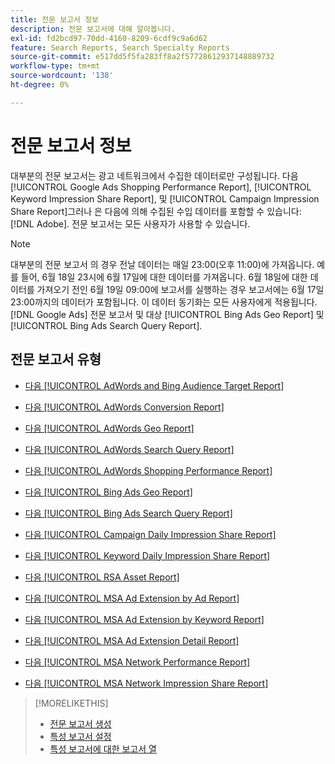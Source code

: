 ```yaml
---
title: 전문 보고서 정보
description: 전문 보고서에 대해 알아봅니다.
exl-id: fd2bcd97-70dd-4160-8209-6cdf9c9a6d62
feature: Search Reports, Search Specialty Reports
source-git-commit: e517dd5f5fa283ff8a2f57728612937148889732
workflow-type: tm+mt
source-wordcount: '138'
ht-degree: 0%

---
```


# 전문 보고서 정보

대부분의 전문 보고서는 광고 네트워크에서 수집한 데이터로만 구성됩니다. 다음 [!UICONTROL Google Ads Shopping Performance Report], [!UICONTROL Keyword Impression Share Report], 및 [!UICONTROL Campaign Impression Share Report]그러나 은 다음에 의해 수집된 수입 데이터를 포함할 수 있습니다: [!DNL Adobe]. 전문 보고서는 모든 사용자가 사용할 수 있습니다.

>[!NOTE]
>
>대부분의 전문 보고서 의 경우 전날 데이터는 매일 23:00(오후 11:00)에 가져옵니다. 예를 들어, 6월 18일 23시에 6월 17일에 대한 데이터를 가져옵니다. 6월 18일에 대한 데이터를 가져오기 전인 6월 19일 09:00에 보고서를 실행하는 경우 보고서에는 6월 17일 23:00까지의 데이터가 포함됩니다. 이 데이터 동기화는 모든 사용자에게 적용됩니다. [!DNL Google Ads] 전문 보고서 및 대상 [!UICONTROL Bing Ads Geo Report] 및 [!UICONTROL Bing Ads Search Query Report].

## 전문 보고서 유형

* [다음 [!UICONTROL AdWords and Bing Audience Target Report]](/help/search-social-commerce/reports/management/specialty/adwords-bing-audience-target-report.md)

* [다음 [!UICONTROL AdWords Conversion Report]](/help/search-social-commerce/reports/management/specialty/adwords-conversion-report.md)

* [다음 [!UICONTROL AdWords Geo Report]](/help/search-social-commerce/reports/management/specialty/adwords-geo-report.md)

* [다음 [!UICONTROL AdWords Search Query Report]](/help/search-social-commerce/reports/management/specialty/adwords-search-query-report.md)

* [다음 [!UICONTROL AdWords Shopping Performance Report]](/help/search-social-commerce/reports/management/specialty/adwords-shopping-performance-report.md)

* [다음 [!UICONTROL Bing Ads Geo Report]](/help/search-social-commerce/reports/management/specialty/bing-ads-geo-report.md)

* [다음 [!UICONTROL Bing Ads Search Query Report]](/help/search-social-commerce/reports/management/specialty/bing-ads-search-query-report.md)

* [다음 [!UICONTROL Campaign Daily Impression Share Report]](/help/search-social-commerce/reports/management/specialty/campaign-daily-impression-share-report.md)

* [다음 [!UICONTROL Keyword Daily Impression Share Report]](/help/search-social-commerce/reports/management/specialty/keyword-daily-impression-share-report.md)

* [다음 [!UICONTROL RSA Asset Report]](/help/search-social-commerce/reports/management/specialty/rsa-asset-report.md)

* [다음 [!UICONTROL MSA Ad Extension by Ad Report]](msa-ad-extension-detail-report.md)

* [다음 [!UICONTROL MSA Ad Extension by Keyword Report]](msa-ad-extension-by-keyword-report.md)

* [다음 [!UICONTROL MSA Ad Extension Detail Report]](msa-ad-extension-by-ad-report.md)

* [다음 [!UICONTROL MSA Network Performance Report]](msa-network-performance-report.md)

* [다음 [!UICONTROL MSA Network Impression Share Report]](msa-network-impression-share-report.md)

>[!MORELIKETHIS]
>
>* [전문 보고서 생성](/help/search-social-commerce/reports/management/specialty/specialty-report-generate.md)
>* [특성 보고서 설정](/help/search-social-commerce/reports/management/specialty/specialty-report-settings.md)
>* [특성 보고서에 대한 보고서 열](/help/search-social-commerce/reports/management/specialty/specialty-report-columns.md)
